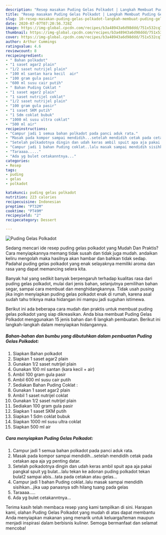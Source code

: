 ```yaml
---
description: "Resep masakan Puding Gelas Polkadot | Langkah Membuat Puding Gelas Polkadot Yang Enak dan Simpel"
title: "Resep masakan Puding Gelas Polkadot | Langkah Membuat Puding Gelas Polkadot Yang Enak dan Simpel"
slug: 10-resep-masakan-puding-gelas-polkadot-langkah-membuat-puding-gelas-polkadot-yang-enak-dan-simpel
date: 2020-07-07T07:20:56.728Z
image: https://img-global.cpcdn.com/recipes/b3a48943a6d98ddd/751x532cq70/puding-gelas-polkadot-foto-resep-utama.jpg
thumbnail: https://img-global.cpcdn.com/recipes/b3a48943a6d98ddd/751x532cq70/puding-gelas-polkadot-foto-resep-utama.jpg
cover: https://img-global.cpcdn.com/recipes/b3a48943a6d98ddd/751x532cq70/puding-gelas-polkadot-foto-resep-utama.jpg
author: Arthur Cummings
ratingvalue: 4.6
reviewcount: 8
recipeingredient:
- " Bahan polkadot"
- "1 saset agar2 plain"
- "1/2 saset nutrijel plain"
- "100 ml santan kara kecil  air"
- "100 gram gula pasir"
- "600 ml susu cair putih"
- " Bahan Puding Coklat "
- "1 saset agar2 plain"
- "1 saset nutrijel coklat"
- "1/2 saset nutrijel plain"
- "100 gram gula pasir"
- "1 saset SKM putih"
- "1 Sdm coklat bubuk"
- "1000 ml susu ultra coklat"
- "500 ml air"
recipeinstructions:
- "Campur jadi 1 semua bahan polkadot pada panci aduk rata."
- "Masak pada kompor sampai mendidih...setelah mendidih cetak pada cetakan apa aja yg penting datar."
- "Setelah polkadotnya dingin dan udah keras ambil spuit apa aja pakai pangkal spuit yg bulat...lalu tekan ke adonan puding polkadot tekan bulat2 sampai abis...tata pada cetakan atau gelas..."
- "Campur jadi 1 bahan Puding coklat..lalu masak sampai mendidih sisihkan...jika uap panasnya sdh hilang tuang pada gelas"
- "Taraaaa....."
- "Ada yg bulet cetakanntnya..."
categories:
- Resep
tags:
- puding
- gelas
- polkadot

katakunci: puding gelas polkadot 
nutrition: 223 calories
recipecuisine: Indonesian
preptime: "PT32M"
cooktime: "PT49M"
recipeyield: "2"
recipecategory: Dessert

---
```



![Puding Gelas Polkadot](https://img-global.cpcdn.com/recipes/b3a48943a6d98ddd/751x532cq70/puding-gelas-polkadot-foto-resep-utama.jpg)

Sedang mencari ide resep puding gelas polkadot yang Mudah Dan Praktis? Cara menyiapkannya memang tidak susah dan tidak juga mudah. andaikan keliru mengolah maka hasilnya akan hambar dan bahkan tidak sedap. Padahal puding gelas polkadot yang enak selayaknya memiliki aroma dan rasa yang dapat memancing selera kita.

Banyak hal yang sedikit banyak berpengaruh terhadap kualitas rasa dari puding gelas polkadot, mulai dari jenis bahan, selanjutnya pemilihan bahan segar, sampai cara membuat dan menghidangkannya. Tidak usah pusing jika ingin menyiapkan puding gelas polkadot enak di rumah, karena asal sudah tahu triknya maka hidangan ini mampu jadi suguhan istimewa.




Berikut ini ada beberapa cara mudah dan praktis untuk membuat puding gelas polkadot yang siap dikreasikan. Anda bisa membuat Puding Gelas Polkadot menggunakan 15 jenis bahan dan 6 langkah pembuatan. Berikut ini langkah-langkah dalam menyiapkan hidangannya.

<!--inarticleads1-->

##### Bahan-bahan dan bumbu yang dibutuhkan dalam pembuatan Puding Gelas Polkadot:

1. Siapkan  Bahan polkadot
1. Siapkan 1 saset agar2 plain
1. Gunakan 1/2 saset nutrijel plain
1. Gunakan 100 ml santan (kara kecil + air)
1. Ambil 100 gram gula pasir
1. Ambil 600 ml susu cair putih
1. Sediakan  Bahan Puding Coklat :
1. Gunakan 1 saset agar2 plain
1. Ambil 1 saset nutrijel coklat
1. Gunakan 1/2 saset nutrijel plain
1. Sediakan 100 gram gula pasir
1. Siapkan 1 saset SKM putih
1. Siapkan 1 Sdm coklat bubuk
1. Siapkan 1000 ml susu ultra coklat
1. Siapkan 500 ml air




<!--inarticleads2-->

##### Cara menyiapkan Puding Gelas Polkadot:

1. Campur jadi 1 semua bahan polkadot pada panci aduk rata.
1. Masak pada kompor sampai mendidih...setelah mendidih cetak pada cetakan apa aja yg penting datar.
1. Setelah polkadotnya dingin dan udah keras ambil spuit apa aja pakai pangkal spuit yg bulat...lalu tekan ke adonan puding polkadot tekan bulat2 sampai abis...tata pada cetakan atau gelas...
1. Campur jadi 1 bahan Puding coklat..lalu masak sampai mendidih sisihkan...jika uap panasnya sdh hilang tuang pada gelas
1. Taraaaa.....
1. Ada yg bulet cetakanntnya...




Terima kasih telah membaca resep yang kami tampilkan di sini. Harapan kami, olahan Puding Gelas Polkadot yang mudah di atas dapat membantu Anda menyiapkan makanan yang menarik untuk keluarga/teman maupun menjadi inspirasi dalam berbisnis kuliner. Semoga bermanfaat dan selamat mencoba!
